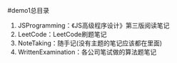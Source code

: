 #demo1总目录
1. JSProgramming：《JS高级程序设计》第三版阅读笔记
2. LeetCode：LeetCode刷题笔记
3. NoteTaking：随手记(没有主题的笔记应该都在里面)
4. WrittenExamination：各公司笔试做的算法题笔记